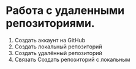 # Работа с удаленными репозиториями.  

1. Создать аккаунт на GitHub
2. Создать локальный репозиторий
3. Создать удалённый репозиторий
4. Связать Создать  репозиторий с локальным